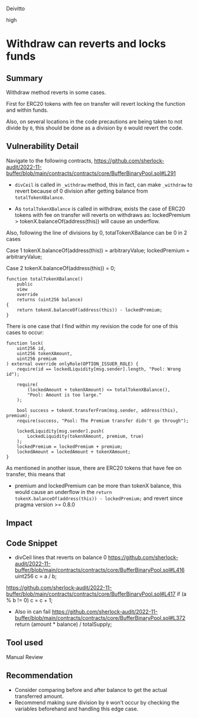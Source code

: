 Deivitto

high

# Withdraw can reverts and locks funds

## Summary
Withdraw method reverts in some cases.

First for ERC20 tokens with fee on transfer will revert locking the function and within funds.

Also, on several locations in the code precautions are being taken to not divide by `0`, this should be done as a division by `0` would revert the code.

## Vulnerability Detail
Navigate to the following contracts,
https://github.com/sherlock-audit/2022-11-buffer/blob/main/contracts/contracts/core/BufferBinaryPool.sol#L291

- `divCeil` is called in `_withdraw` method, this in fact, can make `_withdraw` to revert because of 0 division after getting balance from `totalTokenXBalance`.

- As `totalTokenXBalance` is called in withdraw, exists the case of ERC20 tokens with fee on transfer will reverts on withdraws as: 
lockedPremium > tokenX.balanceOf(address(this))
will cause an underflow.

Also, following the line of divisions by 0, totalTokenXBalance can be 0 in 2 cases 

Case 1
tokenX.balanceOf(address(this)) = arbitraryValue;
lockedPremium = arbitraryValue;

Case 2
tokenX.balanceOf(address(this)) = 0;

    function totalTokenXBalance()
        public
        view
        override
        returns (uint256 balance)
    {
        return tokenX.balanceOf(address(this)) - lockedPremium;
    }

There is one case that I find within my revision the code for one of this cases to occur:

    function lock(
        uint256 id,
        uint256 tokenXAmount,
        uint256 premium
    ) external override onlyRole(OPTION_ISSUER_ROLE) {
        require(id == lockedLiquidity[msg.sender].length, "Pool: Wrong id");

        require(
            (lockedAmount + tokenXAmount) <= totalTokenXBalance(),
            "Pool: Amount is too large."
        );

        bool success = tokenX.transferFrom(msg.sender, address(this), premium);
        require(success, "Pool: The Premium transfer didn't go through");

        lockedLiquidity[msg.sender].push(
            LockedLiquidity(tokenXAmount, premium, true)
        );
        lockedPremium = lockedPremium + premium;
        lockedAmount = lockedAmount + tokenXAmount;
    }

As mentioned in another issue, there are ERC20 tokens that have fee on transfer, this means that
- premium and lockedPremium can be more than tokenX balance, this would cause an underflow in the 
        `return tokenX.balanceOf(address(this)) - lockedPremium;`
        and revert since pragma version >= 0.8.0


## Impact

## Code Snippet
- divCeil lines that reverts on balance 0
https://github.com/sherlock-audit/2022-11-buffer/blob/main/contracts/contracts/core/BufferBinaryPool.sol#L416
        uint256 c = a / b;

https://github.com/sherlock-audit/2022-11-buffer/blob/main/contracts/contracts/core/BufferBinaryPool.sol#L417
        if (a % b != 0) c = c + 1;

- Also in can fail
https://github.com/sherlock-audit/2022-11-buffer/blob/main/contracts/contracts/core/BufferBinaryPool.sol#L372
        return (amount * balance) / totalSupply;
## Tool used

Manual Review

## Recommendation
- Consider comparing before and after balance to get the actual transferred amount.
- Recommend making sure division by `0` won’t occur by checking the variables beforehand and handling this edge case.


